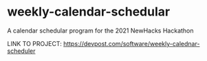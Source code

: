 # weekly-calendar-schedular
A calendar schedular program for the 2021 NewHacks Hackathon

LINK TO PROJECT: https://devpost.com/software/weekly-calednar-scheduler 
